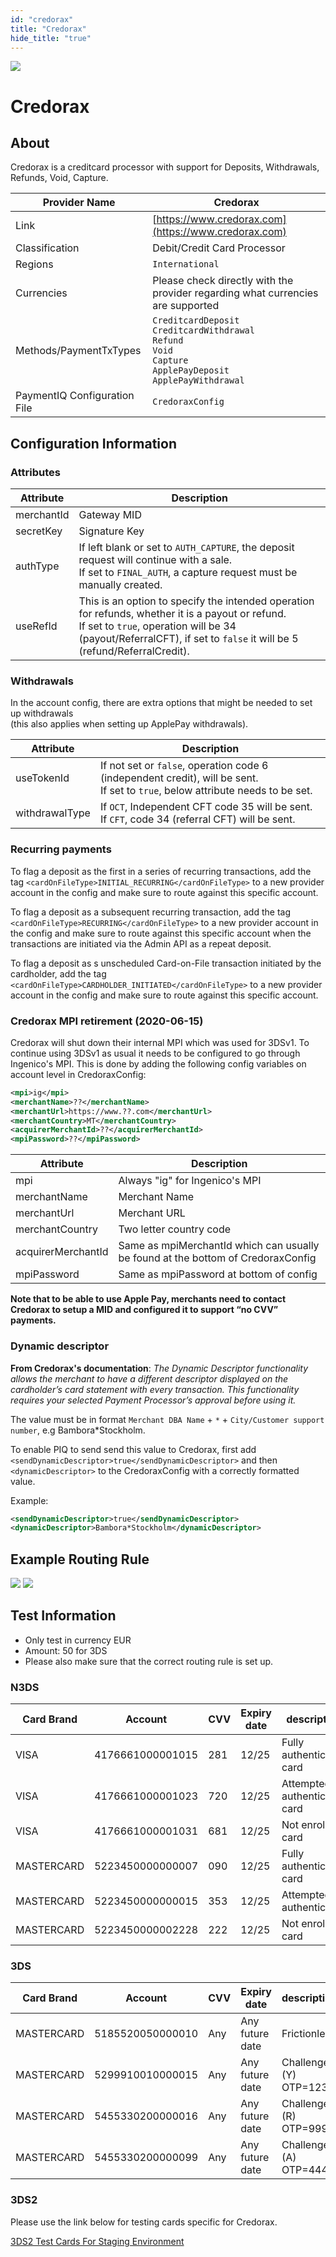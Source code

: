 ```yaml
--- 
id: "credorax" 
title: "Credorax"
hide_title: "true"
---
```

 
![](/img/providers/logos/credorax.png)

# Credorax

## About
Credorax is a creditcard processor with support for Deposits, Withdrawals, Refunds, Void, Capture.

| Provider Name                | Credorax                                                                                                                            |
|------------------------------|-------------------------------------------------------------------------------------------------------------------------------------|
| Link                         | [https://www.credorax.com](https://www.credorax.com)                                                                                |
| Classification               | Debit/Credit Card Processor                                                                                                         |
| Regions                      | `International`                                                                                                                     |
| Currencies                   | Please check directly with the provider regarding what currencies are supported                                                     |
| Methods/PaymentTxTypes       | `CreditcardDeposit`<br/>`CreditcardWithdrawal`<br/>`Refund`<br/>`Void`<br/>`Capture`<br/>`ApplePayDeposit`<br/>`ApplePayWithdrawal` |
| PaymentIQ Configuration File | `CredoraxConfig`                                                                                                                    |

## Configuration Information

### Attributes

| Attribute  | Description                                                                                                                                                                                                                 |
|------------|-----------------------------------------------------------------------------------------------------------------------------------------------------------------------------------------------------------------------------|
| merchantId | Gateway MID                                                                                                                                                                                                                 |
| secretKey  | Signature Key                                                                                                                                                                                                               |
| authType   | If left blank or set to `AUTH_CAPTURE`, the deposit request will continue with a sale.<br/>If set to `FINAL_AUTH`, a capture request must be manually created.                                                              |
| useRefId   | This is an option to specify the intended operation for refunds, whether it is a payout or refund.<br/>If set to `true`, operation will be 34 (payout/ReferralCFT), if set to `false` it will be 5 (refund/ReferralCredit). |

### Withdrawals

In the account config, there are extra options that might be needed to set up withdrawals<br/>(this also applies when setting up ApplePay withdrawals). 

| Attribute      | Description                                                                                                                        |
|----------------|------------------------------------------------------------------------------------------------------------------------------------|
| useTokenId     | If not set or `false`, operation code 6 (independent credit), will be sent.<br/>If set to `true`, below attribute needs to be set. |
| withdrawalType | If `OCT`, Independent CFT code 35 will be sent.<br/>If `CFT`, code 34 (referral CFT) will be sent.                                 |

### Recurring payments

To flag a deposit as the first in a series of recurring transactions, add the tag `<cardOnFileType>INITIAL_RECURRING</cardOnFileType>` to a new provider account in the config and make sure to route against this specific account.

To flag a deposit as a subsequent recurring transaction, add the tag `<cardOnFileType>RECURRING</cardOnFileType>` to a new provider account in the config and make sure to route against this specific account when the transactions are initiated via the Admin API as a repeat deposit.

To flag a deposit as s unscheduled Card-on-File transaction initiated by the cardholder, add the tag `<cardOnFileType>CARDHOLDER_INITIATED</cardOnFileType>` to a new provider account in the config and make sure to route against this specific account.

### Credorax MPI retirement (2020-06-15)
Credorax will shut down their internal MPI which was used for 3DSv1. To continue using 3DSv1 as usual it needs to be configured to go through Ingenico's MPI. This is done by adding the following config variables on account level in CredoraxConfig:

```xml
<mpi>ig</mpi>
<merchantName>??</merchantName>
<merchantUrl>https://www.??.com</merchantUrl>
<merchantCountry>MT</merchantCountry>
<acquirerMerchantId>??</acquirerMerchantId>
<mpiPassword>??</mpiPassword>
```

| Attribute          | Description                                                                      |
|--------------------|----------------------------------------------------------------------------------|
| mpi                | Always "ig" for Ingenico's MPI                                                   |
| merchantName       | Merchant Name                                                                    |
| merchantUrl        | Merchant URL                                                                     |
| merchantCountry    | Two letter country code                                                          |
| acquirerMerchantId | Same as mpiMerchantId which can usually be found at the bottom of CredoraxConfig |
| mpiPassword        | Same as mpiPassword at bottom of config                                          |

**Note that to be able to use Apple Pay, merchants need to contact Credorax to setup a MID and configured it to support “no CVV” payments.**

### Dynamic descriptor

**From Credorax's documentation**: *The Dynamic Descriptor functionality allows the merchant to have a different descriptor displayed on the cardholder’s card statement with every transaction. This functionality requires your selected Payment Processor’s approval before using it.*

The value must be in format `Merchant DBA Name` + `*` + `City/Customer support number`, e.g Bambora*Stockholm.

To enable PIQ to send send this value to Credorax, first add `<sendDynamicDescriptor>true</sendDynamicDescriptor>` and then `<dynamicDescriptor>` to the CredoraxConfig with a correctly formatted value.

Example:

```xml
<sendDynamicDescriptor>true</sendDynamicDescriptor>
<dynamicDescriptor>Bambora*Stockholm</dynamicDescriptor>
```

## Example Routing Rule
![](/img/providers/routing/credorax.png)
![](/img/providers/routing/credorax2.png)

## Test Information

- Only test in currency EUR
- Amount: 50 for 3DS
- Please also make sure that the correct routing rule is set up. 


### N3DS

| Card Brand | Account          | CVV | Expiry date | description                  |
|------------|------------------|-----|-------------|------------------------------|
| VISA       | 4176661000001015 | 281 | 12/25       | Fully authenticated card     |
| VISA       | 4176661000001023 | 720 | 12/25       | Attempted authenticated card |
| VISA       | 4176661000001031 | 681 | 12/25       | Not enrolled card            |
| MASTERCARD | 5223450000000007 | 090 | 12/25       | Fully authenticated card     |
| MASTERCARD | 5223450000000015 | 353 | 12/25       | Attempted authenticated      |
| MASTERCARD | 5223450000002228 | 222 | 12/25       | Not enrolled card            |

### 3DS

| Card Brand | Account          | CVV | Expiry date     | description            |
|------------|------------------|-----|-----------------|------------------------|
| MASTERCARD | 5185520050000010 | Any | Any future date | Frictionless           |
| MASTERCARD | 5299910010000015 | Any | Any future date | Challenge (Y) OTP=1234 |
| MASTERCARD | 5455330200000016 | Any | Any future date | Challenge (R) OTP=9999 |
| MASTERCARD | 5455330200000099 | Any | Any future date | Challenge (A) OTP=4444 |

### 3DS2

Please use the link below for testing cards specific for Credorax.

[3DS2 Test Cards For Staging Environment](/../docs/configuration_and_administration/system_configuration/testcards3dsv2)